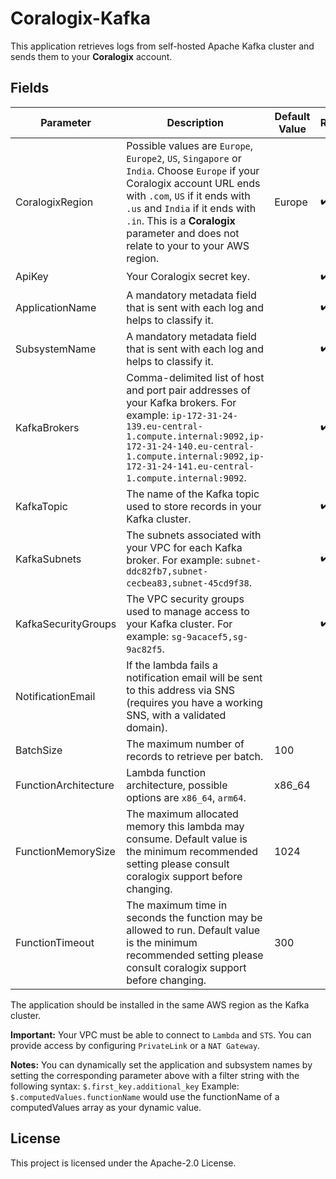 # Coralogix-Kafka

This application retrieves logs from self-hosted Apache Kafka cluster and sends them to your **Coralogix** account.

## Fields

| Parameter | Description | Default Value | Required |
|---|---|---|---|
| CoralogixRegion | Possible values are `Europe`, `Europe2`, `US`, `Singapore` or `India`. Choose `Europe` if your Coralogix account URL ends with `.com`, `US` if it ends with `.us` and `India` if it ends with `.in`. This is a **Coralogix** parameter and does not relate to your to your AWS region.| Europe | :heavy_check_mark: |
| ApiKey | Your Coralogix secret key. |  | :heavy_check_mark: |
| ApplicationName | A mandatory metadata field that is sent with each log and helps to classify it.|  | :heavy_check_mark: |
| SubsystemName | A mandatory metadata field that is sent with each log and helps to classify it.|  | :heavy_check_mark: |
| KafkaBrokers |  Comma-delimited list of host and port pair addresses of your Kafka brokers. For example: `ip-172-31-24-139.eu-central-1.compute.internal:9092,ip-172-31-24-140.eu-central-1.compute.internal:9092,ip-172-31-24-141.eu-central-1.compute.internal:9092`.|  | :heavy_check_mark: |
| KafkaTopic | The name of the Kafka topic used to store records in your Kafka cluster.|  | :heavy_check_mark: |
| KafkaSubnets | The subnets associated with your VPC for each Kafka broker. For example: `subnet-ddc82fb7,subnet-cecbea83,subnet-45cd9f38`.|  | :heavy_check_mark: |
| KafkaSecurityGroups | The VPC security groups used to manage access to your Kafka cluster. For example: `sg-9acacef5,sg-9ac82f5`.|  | :heavy_check_mark: |
| NotificationEmail | If the lambda fails a notification email will be sent to this address via SNS (requires you have a working SNS, with a validated domain). | |  |
| BatchSize | The maximum number of records to retrieve per batch. | 100 |  |
| FunctionArchitecture | Lambda function architecture, possible options are ``x86_64``, ``arm64``.| x86_64 |  |
| FunctionMemorySize | The maximum allocated memory this lambda may consume. Default value is the minimum recommended setting please consult coralogix support before changing. | 1024 |  |
| FunctionTimeout | The maximum time in seconds the function may be allowed to run. Default value is the minimum recommended setting please consult coralogix support before changing. | 300 |  |

The application should be installed in the same AWS region as the Kafka cluster.

**Important:** Your VPC must be able to connect to `Lambda` and `STS`. You can provide access by configuring `PrivateLink` or a `NAT Gateway`.

**Notes:**
You can dynamically set the application and subsystem names by setting the corresponding parameter above with a filter string with the following syntax:
`$.first_key.additional_key`
Example:
`$.computedValues.functionName` would use the functionName of a computedValues array as your dynamic value.

## License

This project is licensed under the Apache-2.0 License.